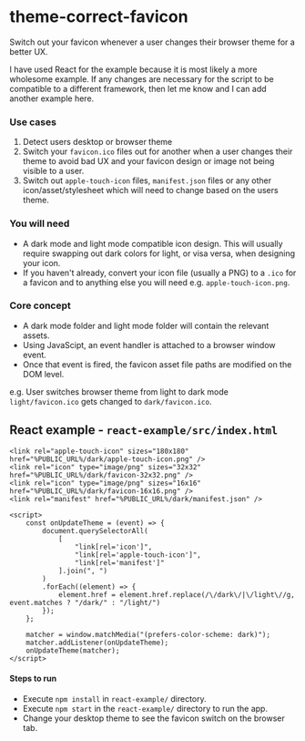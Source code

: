# theme-correct-favicon
Switch out your favicon whenever a user changes their browser theme for a better UX.

I have used React for the example because it is most likely a more wholesome example. If any changes are necessary for the script to be compatible to a different framework, then let me know and I can add another example here.

### Use cases
1. Detect users desktop or browser theme
2. Switch your `favicon.ico` files out for another when a user changes their theme to avoid bad UX and your favicon design or image not being visible to a user.
3. Switch out `apple-touch-icon` files, `manifest.json` files or any other icon/asset/stylesheet which will need to change based on the users theme.

### You will need
- A dark mode and light mode compatible icon design. This will usually require swapping out dark colors for light, or visa versa, when designing your icon.
- If you haven't already, convert your icon file (usually a PNG) to a `.ico` for a favicon and to anything else you will need e.g. `apple-touch-icon.png`.

### Core concept
- A dark mode folder and light mode folder will contain the relevant assets.
- Using JavaScipt, an event handler is attached to a browser window event.
- Once that event is fired, the favicon asset file paths are modified on the DOM level.

e.g. User switches browser theme from light to dark mode
`light/favicon.ico` gets changed to `dark/favicon.ico`.

## React example - `react-example/src/index.html`
```
<link rel="apple-touch-icon" sizes="180x180" href="%PUBLIC_URL%/dark/apple-touch-icon.png" />
<link rel="icon" type="image/png" sizes="32x32" href="%PUBLIC_URL%/dark/favicon-32x32.png" />
<link rel="icon" type="image/png" sizes="16x16" href="%PUBLIC_URL%/dark/favicon-16x16.png" />
<link rel="manifest" href="%PUBLIC_URL%/dark/manifest.json" />

<script>
	const onUpdateTheme = (event) => {
		document.querySelectorAll(
			[
				"link[rel='icon']",
				"link[rel='apple-touch-icon']",
				"link[rel='manifest']"
			].join(", ")
		)
		.forEach((element) => {
			element.href = element.href.replace(/\/dark\/|\/light\//g, event.matches ? "/dark/" : "/light/")
		});
	};

	matcher = window.matchMedia("(prefers-color-scheme: dark)");
	matcher.addListener(onUpdateTheme);
	onUpdateTheme(matcher);
</script>
```

#### Steps to run
- Execute `npm install` in `react-example/` directory.
- Execute `npm start` in the `react-example/` directory to run the app.
- Change your desktop theme to see the favicon switch on the browser tab.